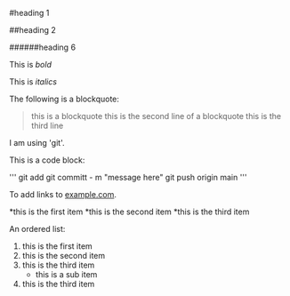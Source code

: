 #heading 1

##heading 2

######heading 6

This is *bold*

This is *italics*

The following is a blockquote:

>this is a blockquote
>this is the second line of a blockquote
>this is the third line

I am using 'git'.

This is a code block:

'''
git add
git committ - m "message here"
git push origin main
'''

To add links to [example.com](https://www.example.com).

*this is the first item
*this is the second item
*this is the third item

An ordered list:
1. this is the first item
1. this is the second item
1. this is the third item
	- this is a sub item
1. this is the third item


